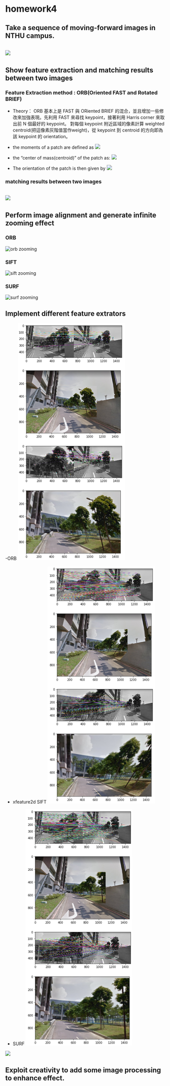 # homework4

## Take a sequence of moving-forward images in NTHU campus.
![](https://i.imgur.com/GKYU4s2.png)
---
## Show feature extraction and matching results between two images
### Feature Extraction method : ORB(Oriented FAST and Rotated BRIEF)
* Theory： ORB 基本上是 FAST 與 ORiented BRIEF 的混合，並且增加一些修改來加強表現。先利用 FAST 來尋找 keypoint，接著利用 Harris corner 來取出前 N 個最好的 keypoint。 對每個 keypoint 附近區域的像素計算 weighted centroid(把這像素灰階值當作weight)，從 keypoint 到 centroid 的方向即為該 keypoint 的 orientation。

* the moments of a patch are defined as
![](https://i.imgur.com/udSX6MD.png)
* the “center of mass(centroid)” of the patch as:
![](https://i.imgur.com/9tivBzU.png)
* The orientation of the patch is then given by
![](https://i.imgur.com/SUbefCZ.png)

### matching results between two images
![](https://i.imgur.com/MSLj8xE.png)
---
## Perform image alignment and generate infinite zooming effect
### ORB
![orb zooming](output_orb.gif)
### SIFT
![sift zooming](output_sift.gif)
### SURF
![surf zooming](output_surf.gif)
## Implement different feature extrators
-ORB
![orb progress](orb_progress.png)

- xfeature2d SIFT
![sift progress](sift_progress.png)

- SURF
![surf progress](surf_progress.png)

![](https://i.imgur.com/mKIuI3l.png)
## Exploit creativity to add some image processing to enhance effect.





